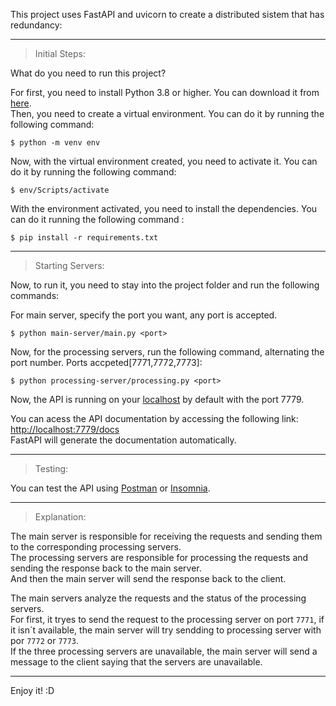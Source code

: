 This project uses FastAPI and uvicorn to create a distributed sistem that has redundancy:<br/>

---

> Initial Steps:<br/>

What do you need to run this project?<br/>

For first, you need to install Python 3.8 or higher. You can download it from [here](https://www.python.org/downloads/).<br/>
Then, you need to create a virtual environment. You can do it by running the following command:<br/>

```console
$ python -m venv env
```

Now, with the virtual environment created, you need to activate it. You can do it by running the following command:<br/>

```console
$ env/Scripts/activate
```

With the environment activated, you need to install the dependencies. You can do it running the following command :<br/>

```console
$ pip install -r requirements.txt
```
---

> Starting Servers:<br/>

Now, to run it, you need to stay into the project folder and run the following commands:<br/>

For main server, specify the port you want, any port is accepted.<br/>

```console
$ python main-server/main.py <port>
```

Now, for the processing servers, run the following command, alternating the port number. Ports accpeted[7771,7772,7773]:<br/>
```console
$ python processing-server/processing.py <port>
```

Now, the API is running on your [localhost](http://localhost:7779) by default with the port 7779.<br/>

You can acess the API documentation by accessing the following link: [http://localhost:7779/docs](http://localhost:7779/docs)<br/>
FastAPI will generate the documentation automatically.<br/>

---

> Testing:<br/>

You can test the API using [Postman](https://www.postman.com/) or [Insomnia](https://insomnia.rest/download).<br/>

---

> Explanation:<br/>

The main server is responsible for receiving the requests and sending them to the corresponding processing servers.<br/>
The processing servers are responsible for processing the requests and sending the response back to the main server.<br/>
And then the main server will send the response back to the client.<br/>

The main servers analyze the requests and the status of the processing servers.<br/>
For first, it tryes to send the request to the processing server on port `7771`, if it isn´t available, the main server will try sendding to processing server with por `7772` or `7773`.<br/>
If the three processing servers are unavailable, the main server will send a message to the client saying that the servers are unavailable.<br/>

---
Enjoy it! :D
